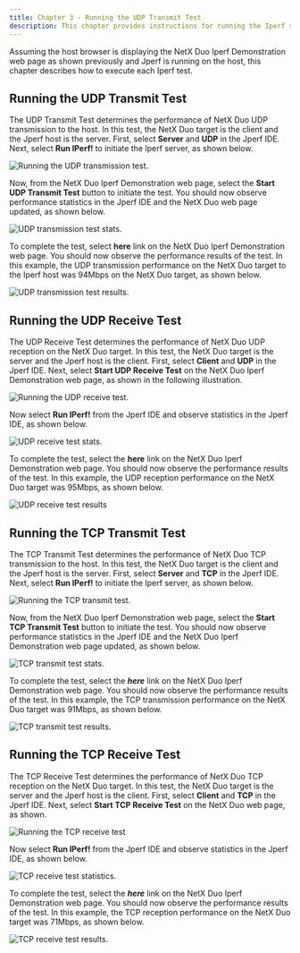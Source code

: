 ```yaml
---
title: Chapter 3 - Running the UDP Transmit Test
description: This chapter provides instructions for running the Iperf sample.
---
```



Assuming the host browser is displaying the NetX Duo Iperf Demonstration web page as shown previously and Jperf is running on the host, this chapter describes how to execute each Iperf test.

## Running the UDP Transmit Test

The UDP Transmit Test determines the performance of NetX Duo UDP transmission to the host. In this test, the NetX Duo target is the client and the Jperf host is the server. First, select **Server** and **UDP** in the Jperf IDE. Next, select **Run IPerf!** to initiate the Iperf server, as shown below.

![Running the UDP transmission test.](media/picture3.jpg)

Now, from the NetX Duo Iperf Demonstration web page, select the **Start UDP Transmit Test** button to initiate the test. You should now observe performance statistics in the Jperf IDE and the NetX Duo web page updated, as shown below.

![UDP transmission test stats.](media/Picture4.jpg)

To complete the test, select **here** link on the NetX Duo Iperf Demonstration web page. You should now observe the performance results of the test. In this example, the UDP transmission performance on the NetX Duo target to the Iperf host was 94Mbps on the NetX Duo target, as shown below.

![UDP transmission test results.](media/Picture5.jpg)

## Running the UDP Receive Test

The UDP Receive Test determines the performance of NetX Duo UDP reception on the NetX Duo target. In this test, the NetX Duo target is the server and the Jperf host is the client. First, select **Client** and **UDP** in the Jperf IDE. Next, select **Start UDP Receive Test** on the NetX Duo Iperf Demonstration web page, as shown in the following illustration.

![Running the UDP receive test.](media/picture6.jpg)

Now select **Run IPerf!** from the Jperf IDE and observe statistics in the Jperf IDE, as shown below.

![UDP receive test stats.](media/picture7.jpg)

To complete the test, select the **here** link on the NetX Duo Iperf Demonstration web page. You should now observe the performance results of the test. In this example, the UDP reception performance on the NetX Duo target was 95Mbps, as shown below.

![UDP receive test results](media/picture8.jpg)

## Running the TCP Transmit Test

The TCP Transmit Test determines the performance of NetX Duo TCP transmission to the host. In this test, the NetX Duo target is the client and the Jperf host is the server. First, select **Server** and **TCP** in the Jperf IDE. Next, select **Run IPerf!** to initiate the Iperf server, as shown below.

![Running the TCP transmit test.](media/picture9.jpg)

Now, from the NetX Duo Iperf Demonstration web page, select the **Start TCP Transmit Test** button to initiate the test. You should now observe performance statistics in the Jperf IDE and the NetX Duo Iperf Demonstration web page updated, as shown below.

![TCP transmit test stats.](media/picture10.jpg)

To complete the test, select the ***here*** link on the NetX Duo Iperf Demonstration web page. You should now observe the performance results of the test. In this example, the TCP transmission performance on the NetX Duo target was 91Mbps, as shown below.

![TCP transmit test results.](media/picture11.jpg)

## Running the TCP Receive Test

The TCP Receive Test determines the performance of NetX Duo TCP reception on the NetX Duo target. In this test, the NetX Duo target is the server and the Jperf host is the client. First, select **Client** and **TCP** in the Jperf IDE. Next, select **Start TCP Receive Test** on the NetX Duo web page, as shown.

![Running the TCP receive test](media/picture12.jpg)

Now select **Run IPerf!** from the Jperf IDE and observe statistics in the Jperf IDE, as shown below.

![TCP receive test statistics.](media/picture13.jpg)

To complete the test, select the ***here*** link on the NetX Duo Iperf Demonstration web page. You should now observe the performance results of the test. In this example, the TCP reception performance on the NetX Duo target was 71Mbps, as shown below.

![TCP receive test results.](media/picture14.jpg)
